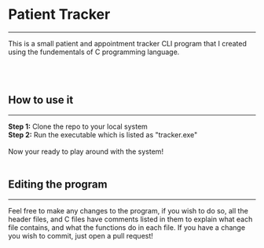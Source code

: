 # Patient Tracker
<hr>
This is a small patient and appointment tracker CLI program that I created using the fundementals of C programming language.

<br><br>

## How to use it
<hr>
<strong>Step 1:</strong> Clone the repo to your local system <br>
<strong>Step 2:</strong> Run the executable which is listed as "tracker.exe" 
<br><br>
Now your ready to play around with the system!
<br><br>

## Editing the program
<hr>
Feel free to make any changes to the program, if you wish to do so, all the header files, and C files have comments listed in them to explain what each file contains, and what the functions do in each file. If you have a change you wish to commit, just open a pull request!





